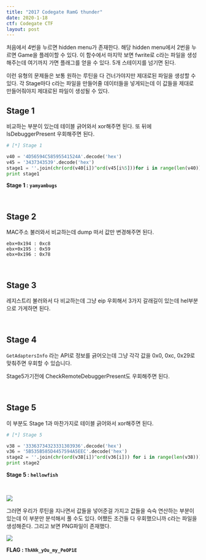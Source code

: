 ```yaml
---
title: "2017 Codegate RamG thunder"
date: 2020-1-18
ctf: Codegate CTF
layout: post
---
```


처음에서 4번을 누르면 hidden menu가 존재한다. 해당 hidden menu에서 2번을 누르면 Game을 플레이할 수 있다. 이 함수에서 마지막 보면 fwrite로 c라는 파일을 생성해주는데 여기까지 가면 플래그를 얻을 수 있다. 5개 스테이지를 넘기면 된다. 

이런 유형의 문제들은 보통 원하는 루틴을 다 건너가야지만 제대로된 파일을 생성할 수 있다. 각 Stage마다 c라는 파일을 만들어줄 데이터들을 넣게되는데 이 값들을 제대로 만들어줘야지 제대로된 파일이 생성될 수 있다.

## Stage 1

비교하는 부분이 있는데 테이블 긁어와서 xor해주면 된다. 또 뒤에 IsDebuggerPresent 우회해주면 된다. 

```python
# [*] Stage 1

v40 = '4D56594C58595541524A'.decode('hex')
v45 = '3437343539'.decode('hex')
stage1 = ''.join(chr(ord(v40[i])^ord(v45[i%5]))for i in range(len(v40)))
print stage1
```

**Stage 1 : `yamyambugs`**

<br />

## Stage 2

MAC주소 불러와서 비교하는데 dump 떠서 값만 변경해주면 된다.

```
ebx+0x194 : 0xc8
ebx+0x195 : 0x59
ebx+0x196 : 0x78
```

<br />

## Stage 3

레지스트리 불러와서 다 비교하는데 그냥 eip 우회해서 3가지 갈래길이 있는데 hel부분으로 가게하면 된다.

<br />

## Stage 4

`GetAdaptersInfo` 라는 API로 정보를 긁어오는데 그냥 각각 값을 0x0, 0xc, 0x29로 맞춰주면 우회할 수 있습니다.

Stage5가기전에 CheckRemoteDebuggerPresent도 우회해주면 된다.

<br />

## Stage 5

이 부분도 Stage 1과 마찬가지로 테이블 긁어와서 xor해주면 된다.

```python
# [*] Stage 5

v38 = '33363734323331303936'.decode('hex')
v36 = '5B535B585D4457594A5EEC'.decode('hex')
stage2 = ''.join(chr(ord(v38[i])^ord(v36[i])) for i in range(len(v38)))
print stage2
```

**Stage 5 : `hellowfish`**

<br />

![](https://user-images.githubusercontent.com/32904385/72642971-f5dab580-39b0-11ea-8fdb-a13f7bbc6cfb.png)

그러면 우리가 루틴을 지나면서 값들을 넣어준걸 가지고 값들을 슥슥 연산하는 부분이 있는데 이 부분만 분석해서 풀 수도 있다. 어쨌든 조건들 다 우회했으니까 c라는 파일을 생성해준다. 그리고 보면 PNG파일이 존재했다.

![](https://user-images.githubusercontent.com/32904385/72642999-0d19a300-39b1-11ea-8909-95158f4de0ed.png)

**FLAG : `ThANk_yOu_my_PeOP1E`**